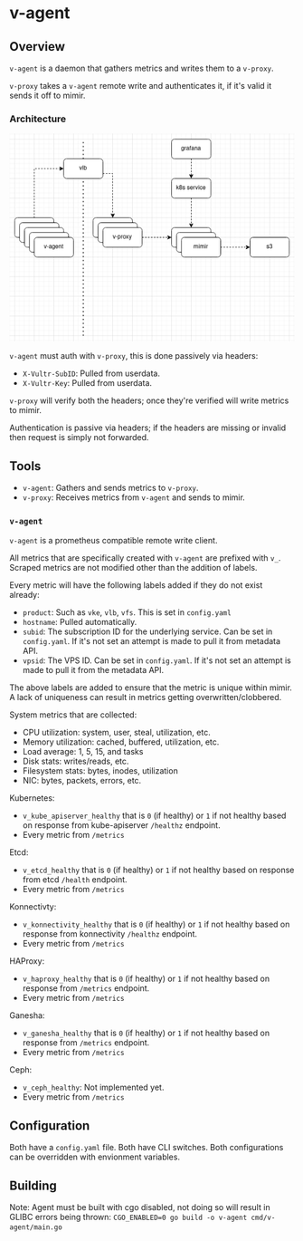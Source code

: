 # v-agent

## Overview
`v-agent` is a daemon that gathers metrics and writes them to a `v-proxy`.

`v-proxy` takes a `v-agent` remote write and authenticates it, if it's valid it sends it off to mimir.

### Architecture
![](./docs/metrics-arch.drawio.png)

`v-agent` must auth with `v-proxy`, this is done passively via headers:
- `X-Vultr-SubID`: Pulled from userdata.
- `X-Vultr-Key`: Pulled from userdata.

`v-proxy` will verify both the headers; once they're verified will write metrics to mimir.

Authentication is passive via headers; if the headers are missing or invalid then request is simply not forwarded.

## Tools
- `v-agent`: Gathers and sends metrics to `v-proxy`.
- `v-proxy`: Receives metrics from `v-agent` and sends to mimir.

### `v-agent`
`v-agent` is a prometheus compatible remote write client.

All metrics that are specifically created with `v-agent` are prefixed with `v_`. Scraped metrics are not modified other than the addition of labels.

Every metric will have the following labels added if they do not exist already:
- `product`: Such as `vke`, `vlb`, `vfs`. This is set in `config.yaml`
- `hostname`: Pulled automatically.
- `subid`: The subscription ID for the underlying service. Can be set in `config.yaml`. If it's not set an attempt is made to pull it from metadata API.
- `vpsid`: The VPS ID. Can be set in `config.yaml`. If it's not set an attempt is made to pull it from the metadata API.

The above labels are added to ensure that the metric is unique within mimir. A lack of uniqueness can result in metrics getting overwritten/clobbered.

System metrics that are collected:
- CPU utilization: system, user, steal, utilization, etc.
- Memory utilization: cached, buffered, utilization, etc.
- Load average: 1, 5, 15, and tasks
- Disk stats: writes/reads, etc.
- Filesystem stats: bytes, inodes, utilization
- NIC: bytes, packets, errors, etc.

Kubernetes:
- `v_kube_apiserver_healthy` that is `0` (if healthy) or `1` if not healthy based on response from kube-apiserver `/healthz` endpoint.
- Every metric from `/metrics`

Etcd:
- `v_etcd_healthy` that is `0` (if healthy) or `1` if not healthy based on response from etcd `/health` endpoint.
- Every metric from `/metrics`

Konnectivty:
- `v_konnectivity_healthy` that is `0` (if healthy) or `1` if not healthy based on response from konnectivity `/healthz` endpoint.
- Every metric from `/metrics`

HAProxy:
- `v_haproxy_healthy` that is `0` (if healthy) or `1` if not healthy based on response from `/metrics` endpoint.
- Every metric from `/metrics`

Ganesha:
- `v_ganesha_healthy` that is `0` (if healthy) or `1` if not healthy based on response from `/metrics` endpoint.
- Every metric from `/metrics`

Ceph:
- `v_ceph_healthy`: Not implemented yet.
- Every metric from `/metrics`

## Configuration
Both have a `config.yaml` file. Both have CLI switches. Both configurations can be overridden with envionment variables.

## Building
Note: Agent must be built with cgo disabled, not doing so will result in GLIBC errors being thrown: `CGO_ENABLED=0 go build -o v-agent cmd/v-agent/main.go`